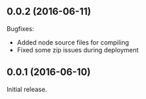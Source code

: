 ## 0.0.2 (2016-06-11)
Bugfixes:
 - Added node source files for compiling
 - Fixed some zip issues during deployment

## 0.0.1 (2016-06-10)

Initial release.
